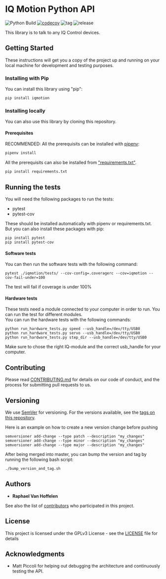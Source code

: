 # IQ Motion Python API
![Python Build](https://github.com/iq-motion-control/iq-module-communication-python/workflows/Python%20Build/badge.svg)
[![codecov](https://codecov.io/gh/iq-motion-control/iq-module-communication-python/branch/master/graph/badge.svg)](https://codecov.io/gh/iq-motion-control/iq-module-communication-python)
![tag](https://img.shields.io/github/v/tag/iq-motion-control/iq-module-communication-python)
![release](https://img.shields.io/github/release/iq-motion-control/iq-module-communication-python/all.svg)

This library is to talk to any IQ Control devices.

## Getting Started

These instructions will get you a copy of the project up and running on your local machine for development and testing purposes.

### Installing with Pip

You can install this library using "pip":

```bash
pip install iqmotion
```

### Installing locally

You can also use this library by cloning this repository.

#### Prerequisites

RECOMMENDED: All the prerequisits can be installed with [pipenv](https://github.com/pypa/pipenv):

```bash
pipenv install
```

All the prerequisits can also be installed from ["requirements.txt"](requirements.txt).

```bash
pip install requirements.txt
```

## Running the tests

You will need the following packages to run the tests:

- pytest
- pytest-cov

These should be installed automatically with pipenv or requirements.txt.  
But you can also install these packages with pip:

```shell
pip install pytest
pip install pytest-cov
```

#### Software tests

You can then run the software tests with the following command:

```shell
pytest ./iqmotion/tests/ --cov-config=.coveragerc --cov=iqmotion --cov-fail-under=100
```

The test will fail if coverage is under 100%

#### Hardware tests

These tests need a module connected to your computer in order to run. You can run the test for different modules.  
You can run the hardware tests with the following commands:

```shell
python run_hardware_tests.py speed --usb_handle=/dev/tty/USB0
python run_hardware_tests.py servo --usb_handle=/dev/tty/USB0
python run_hardware_tests.py step_dir --usb_handle=/dev/tty/USB0
```

Make sure to chose the right IQ-module and the correct usb_handle for your computer.

## Contributing

Please read [CONTRIBUTING.md](https://github.com/iq-motion-control/iq-module-communication-python/blob/master/CONTRIBUTING.md) for details on our code of conduct, and the process for submitting pull requests to us.

## Versioning

We use [SemVer](http://semver.org/) for versioning. For the versions available, see the [tags on this repository](https://github.com/iq-motion-control/iq-module-communication-python/tags).

Here is an example on how to create a new version change before pushing

```shell
semversioner add-change --type patch --description "my_changes"
semversioner add-change --type minor --description "my_changes"
semversioner add-change --type major --description "my_changes"
```

After being merged into master, you can bump the version and tag by running the following bash script:

```bash
./bump_version_and_tag.sh
```

## Authors

- **Raphael Van Hoffelen**

See also the list of [contributors](https://github.com/iq-motion-control/iq-module-communication-python/blob/master/contributors.md) who participated in this project.

## License

This project is licensed under the GPLv3 License - see the [LICENSE](https://github.com/iq-motion-control/iq-module-communication-python/blob/master/LICENSE) file for details

## Acknowledgments

- Matt Piccoli for helping out debugging the architecture and continuously testing the API.
